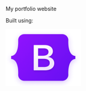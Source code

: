 My portfolio website

Built using:

<a href="https://github.com/twbs/bootstrap" target="_blank"><img src="https://github.com/amyscotteng/portfolio/blob/main/src/images/boot.png" width="200" height="150"></a>


